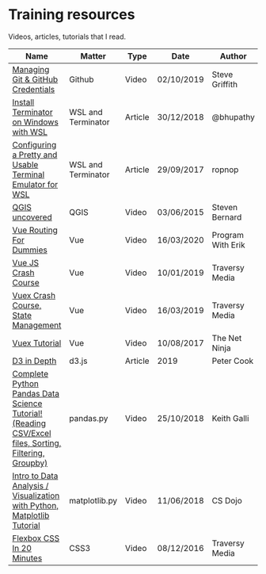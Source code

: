 # Training resources

Videos, articles, tutorials that I read.

|  Name | Matter | Type | Date | Author | Record |
|---|---|---|---|---|---|
| [Managing Git & GitHub Credentials](https://www.youtube.com/watch?v=mskIcsJFzcI)  | Github  | Video | 02/10/2019 | Steve Griffith | |
| [Install Terminator on Windows with WSL](https://medium.com/@bhupathy/install-terminator-on-windows-with-wsl-2826591d2156)  | WSL and Terminator  | Article | 30/12/2018 | @bhupathy | |
| [Configuring a Pretty and Usable Terminal Emulator for WSL](https://blog.ropnop.com/configuring-a-pretty-and-usable-terminal-emulator-for-wsl/)  | WSL and Terminator  | Article | 29/09/2017 | ropnop | |
| [QGIS uncovered](https://www.youtube.com/playlist?list=PL7HotvlLKHCs9nD1fFUjSOsZrsnctyV2R) | QGIS | Video | 03/06/2015 | Steven Bernard | [QGIS-Uncovered](https://github.com/anerodata/formacion/tree/master/QGIS/QGIS-Uncovered) |
| [Vue Routing For Dummies](https://www.youtube.com/watch?v=-uCUCmrNgeo) | Vue | Video | 16/03/2020 | Program With Erik | [portfolio](https://github.com/anerodata/portfolio) |
| [Vue JS Crash Course](https://www.youtube.com/watch?v=Wy9q22isx3U&) | Vue | Video | 10/01/2019 |  Traversy Media | [vue-cli](https://github.com/anerodata/formacion/tree/master/Javascript/vue-cli) |
| [Vuex Crash Course, State Management](https://www.youtube.com/watch?v=5lVQgZzLMHc) | Vue | Video | 16/03/2019 |  Traversy Media | [vue-vuex](https://github.com/anerodata/formacion/tree/master/javascript/vue-vuex) |
| [Vuex Tutorial](https://www.youtube.com/playlist?list=PL4cUxeGkcC9i371QO_Rtkl26MwtiJ30P2) | Vue | Video | 10/08/2017 | The Net Ninja | [portfolio](https://github.com/anerodata/portfolio) |
| [D3 in Depth](https://www.d3indepth.com/) | d3.js | Article | 2019 | Peter Cook | |
| [Complete Python Pandas Data Science Tutorial! (Reading CSV/Excel files, Sorting, Filtering, Groupby)](https://www.youtube.com/watch?v=vmEHCJofslg) | pandas.py | Video | 25/10/2018 | Keith Galli | [tutorial-pandas](https://github.com/anerodata/formacion/tree/master/python/apuntes-pandas) |
| [Intro to Data Analysis / Visualization with Python, Matplotlib Tutorial](https://www.youtube.com/watch?v=a9UrKTVEeZA&t=590s) | matplotlib.py | Video | 11/06/2018 | CS Dojo | [tutorial-matplotlib](https://github.com/anerodata/formacion/tree/master/python/tutorial-matplotlib) |
| [Flexbox CSS In 20 Minutes](https://www.youtube.com/watch?v=JJSoEo8JSnc) | CSS3 | Video | 08/12/2016 | Traversy Media | [css-flexbox](https://github.com/anerodata/formacion/tree/master/html-css/css-flexbox) |